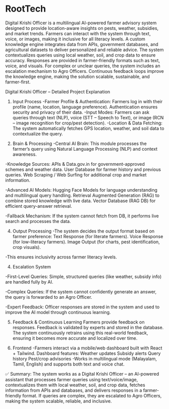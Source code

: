 # RootTech
Digital Krishi Officer is a multilingual AI-powered farmer advisory system designed to provide location-aware insights on pests, weather, subsidies, and market trends. Farmers can interact with the system through text, voice, or images, making it inclusive for all literacy levels. A custom knowledge engine integrates data from APIs, government databases, and agricultural datasets to deliver personalized and reliable advice. The system contextualizes queries using local weather, soil, and crop data to ensure accuracy. Responses are provided in farmer-friendly formats such as text, voice, and visuals. For complex or unclear queries, the system includes an escalation mechanism to Agro Officers. Continuous feedback loops improve the knowledge engine, making the solution scalable, sustainable, and farmer-first.

Digital Krishi Officer – Detailed Project Explanation

1. Input Process
-Farmer Profile & Authentication: Farmers log in with their profile (name, location, language preference). Authentication ensures security and privacy of their data.
-Input Modes: Farmers can ask queries through text (NLP), voice (STT – Speech to Text), or image (RCN – image recognition for crop/pest detection).
-Location & Data Fetching: The system automatically fetches GPS location, weather, and soil data to contextualize the query.

2. Brain & Processing
-Central AI Brain: This module processes the farmer’s query using Natural Language Processing (NLP) and context awareness.

-Knowledge Sources:
APIs & Data.gov.in for government-approved schemes and weather data.
User Database for farmer history and previous queries.
Web Scraping / Web Surfing for additional crop and market information.

-Advanced AI Models:
Hugging Face Models for language understanding and multilingual query handling.
Retrieval Augmented Generation (RAG) to combine stored knowledge with live data.
Vector Database (RAG DB) for efficient query-answer retrieval.

-Fallback Mechanism: If the system cannot fetch from DB, it performs live search and processes the data.

4. Output Processing
-The system decides the output format based on farmer preference:
Text Response (for literate farmers).
Voice Response (for low-literacy farmers).
Image Output (for charts, pest identification, crop visuals).

-This ensures inclusivity across farmer literacy levels.

4. Escalation System

-First-Level Queries: Simple, structured queries (like weather, subsidy info) are handled fully by AI.

-Complex Queries: If the system cannot confidently generate an answer, the query is forwarded to an Agro Officer.

-Expert Feedback: Officer responses are stored in the system and used to improve the AI model through continuous learning.

5. Feedback & Continuous Learning
Farmers provide feedback on responses.
Feedback is validated by experts and stored in the database.
The system continuously retrains using this real-world feedback, ensuring it becomes more accurate and localized over time.

6. Frontend
-Farmers interact via a mobile/web dashboard built with React + Tailwind.
Dashboard features:
Weather updates
Subsidy alerts
Query history
Pest/crop advisories
-Works in multilingual mode (Malayalam, Tamil, English) and supports both text and voice chat.

✅ Summary:
The system works as a Digital Krishi Officer – an AI-powered assistant that processes farmer queries using text/voice/image, contextualizes them with local weather, soil, and crop data, fetches information from APIs and databases, and delivers responses in a farmer-friendly format. If queries are complex, they are escalated to Agro Officers, making the system scalable, reliable, and inclusive.
